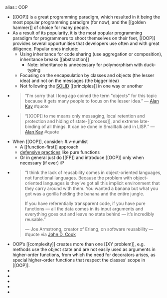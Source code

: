 alias:: OOP

- [[OOP]] is a great programming paradigm, which resulted in it being the most popular programming paradigm (for now), and the [[golden hammer]] of choice for many people.
- As a result of its popularity, it is the most popular programming paradigm for programmers to shoot themselves on their feet, [[OOP]] provides several opportunities that developers use often and with great diligence. Popular ones include:
	- Using inheritance for code sharing (use aggregation or composition), inheritance breaks [[abstraction]]
	  * Note: inheritance is unnecessary for polymorphism with duck-typing
	- Focusing on the encapsulation by classes and objects (the lesser idea) and not on the messages (the bigger idea)
	- Not following the [SOLID](https://en.wikipedia.org/wiki/SOLID) [[principles]] in one way or another
- > “I'm sorry that I long ago coined the term "objects" for this topic because it gets many people to focus on the lesser idea.” — [Alan Kay](http://wiki.c2.com/?AlanKayOnMessaging) #quote
- > “[[OOP]] to me means only messaging, local retention and protection and hiding of state-[[process]], and extreme late-binding of all things. It can be done in Smalltalk and in LISP.” — [Alan Kay](http://userpage.fu-berlin.de/~ram/pub/pub_jf47ht81Ht/doc_kay_oop_en) #quote
- When [[OOP]], consider: #.v-numlist
	- A [[function-first]] approach
	- [defensive practices](https://www.youtube.com/watch?v=wyABTfR9UTU) like pure functions
	- Or in general just do [[FP]] and introduce [[OOP]] only when necessary (if ever) :P
- > “I think the lack of reusability comes in object-oriented languages, not functional languages. Because the problem with object-oriented languages is they’ve got all this implicit environment that they carry around with them. You wanted a banana but what you got was a gorilla holding the banana and the entire jungle.
  >
  > If you have referentially transparent code, if you have pure functions — all the data comes in its input arguments and everything goes out and leave no state behind — it’s incredibly reusable.”
  >
  >  — Joe Armstrong, creator of Erlang, on software reusability — #quote via [John D. Cook](https://www.johndcook.com/blog/2011/07/19/you-wanted-banana/)
- OOP’s [[complexity]] creates more than one [[XY problem]], e.g. methods use the object state and are not easily used as arguments in higher-order functions, from which the need for decorators arises, as special higher-order functions that respect the classes’ scope in [[OOP]].
-
-
-
-
-